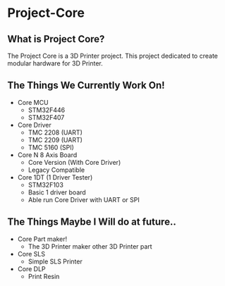 # Project-Core

## What is Project Core?
The Project Core is a 3D Printer project. This project dedicated to create modular hardware for 3D Printer.

## The Things We Currently Work On!
- Core MCU
    - STM32F446 
    - STM32F407
- Core Driver
    - TMC 2208 (UART)
    - TMC 2209 (UART)
    - TMC 5160 (SPI)
- Core N 8 Axis Board
    - Core Version (With Core Driver)
    - Legacy Compatible
- Core 1DT (1 Driver Tester)
    - STM32F103
    - Basic 1 driver board
    - Able run Core Driver with UART or SPI

## The Things Maybe I Will do at future..
- Core Part maker!
    - The 3D Printer maker other 3D Printer part 
- Core SLS
    - Simple SLS Printer
- Core DLP
    - Print Resin
